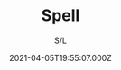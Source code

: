 ---
id: 'c6273898-ee82-4591-a6de-6eabac02acdf'
type: 'movie' # Filme, Série, Anime
title: "Spell"
synopsis: []
originalTitle: "Spell"
date: '2021-04-05T19:55:07.000Z'
update: '2021-04-05T19:55:07.000Z'
releaseDate: '2018-09-23T03:00:00.000Z'
imdb:
  rating: '5.9' # 8.5
  id: '' # tt0470752
duration: '1h 27 Min'
trailer:
  urls: [
    'RxAtuMu_ph4',
  ]
tags: ['1080p']
genre: ['Comédia', 'Drama', 'Suspense'] #
quality: 'WEB-DL' # BluRay, WEB-DL, HDTV, WEB-DL4K, WEB-DLe
format: 'Mkv' # MKV, MP4, TS
audio: 'Português' # Dublado, Legendado, Dual Audio, Dub & Leg
subtitle: 'S/L' # Português, inglês,
size: '1.61 GB' # 4.8 GB
audioQuality: 10
videoQuality: 10
directors: []
#  - name: 'Lana Wachowski'
#    image: ''
#  - name: 'Lilly Wachowski'
#    image: ''
cast: []
#  - name: 'Keanu Reeves'
#    image: ''
#    characterName: 'Neo'
writers: []
#  - name: ''
#    image: ''
maturityRating:
  age: '' # L , 10, 12, 14, 16, 18
  topics: [''] # Violence, Illegal drugs, Inappropriate Language, Legal Drugs, Sexual Content, Extreme Violence
###########################################
download:
  
  - url: 'magnet:?xt=urn:btih:44BD214284C6F5FEB3D74958FB600D11B4E8FACA&dn=Spell.2018.1080p.WEBRip.Dublado.mkv&tr=udp%3a%2f%2ftracker.openbittorrent.com%3a80%2fannounce&tr=udp%3a%2f%2ftracker.opentrackr.org%3a1337%2fannounce&tr=http%3a%2f%2fretracker.hq.ertelecom.ru%2fannounce'
    resolution: '1080p' # 720p, 1080p, 4K,
    audio: 'Dublado' # Dublado, Legendado, Dual Audio
    size: '' # 4.8 GB
    quality: '' # BluRay, WEB-DL
    format: '' # MKV
images:
  cover: '/assets/movies/spell.jpg'
  background: '/assets/movies/'
---